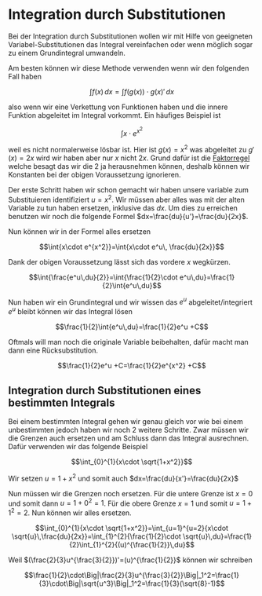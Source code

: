 # Integration durch Substitutionen

Bei der Integration durch Substitutionen wollen wir mit Hilfe von geeigneten Variabel-Substitutionen das Integral vereinfachen oder wenn möglich sogar zu einem Grundintegral umwandeln.

Am besten können wir diese Methode verwenden wenn wir den folgenden Fall haben

$$\int{f(x)\,dx}=\int{f(g(x))\cdot g(x)'\,dx}$$

also wenn wir eine Verkettung von Funktionen haben und die innere Funktion abgeleitet im Integral vorkommt. Ein häufiges Beispiel ist

$$\int{x\cdot e^{x^2}}$$

weil es nicht normalerweise lösbar ist. Hier ist $g(x)=x^2$ was abgeleitet zu $g'(x)=2x$ wird wir haben aber nur $x$ nicht $2x$. Grund dafür ist die [Faktorregel](4-elementare-integrationsregeln#Faktorregel) welche besagt das wir die 2 ja herausnehmen können, deshalb können wir Konstanten bei der obigen Voraussetzung ignorieren.

Der erste Schritt haben wir schon gemacht wir haben unsere variable zum Substituieren identifiziert $u=x^2$. Wir müssen aber alles was mit der alten Variable zu tun haben ersetzen, inklusive das $dx$. Um dies zu erreichen benutzen wir noch die folgende Formel $dx=\frac{du}{u'}=\frac{du}{2x}$.

Nun können wir in der Formel alles ersetzen

$$\int{x\cdot e^{x^2}}=\int{x\cdot e^u\, \frac{du}{2x}}$$

Dank der obigen Voraussetzung lässt sich das vordere $x$ wegkürzen.

$$\int{\frac{e^u\,du}{2}}=\int{\frac{1}{2}\cdot e^u\,du}=\frac{1}{2}\int{e^u\,du}$$

Nun haben wir ein Grundintegral und wir wissen das $e^u$ abgeleitet/integriert $e^u$ bleibt können wir das Integral lösen

$$\frac{1}{2}\int{e^u\,du}=\frac{1}{2}e^u +C$$

Oftmals will man noch die originale Variable beibehalten, dafür macht man dann eine Rücksubstitution.

$$\frac{1}{2}e^u +C=\frac{1}{2}e^{x^2} +C$$

## Integration durch Substitutionen eines bestimmten Integrals

Bei einem bestimmten Integral gehen wir genau gleich vor wie bei einem unbestimmten jedoch haben wir noch 2 weitere Schritte. Zwar müssen wir die Grenzen auch ersetzen und am Schluss dann das Integral ausrechnen. Dafür verwenden wir das folgende Beispiel

$$\int_{0}^{1}{x\cdot \sqrt{1+x^2}}$$

Wir setzen $u=1+x^2$ und somit auch $dx=\frac{du}{x'}=\frac{du}{2x}$

Nun müssen wir die Grenzen noch ersetzen. Für die untere Grenze ist $x=0$ und somit dann $u=1+0^2=1$. Für die obere Grenze $x=1$ und somit $u=1+1^2=2$. Nun können wir alles ersetzen.

$$\int_{0}^{1}{x\cdot \sqrt{1+x^2}}=\int_{u=1}^{u=2}{x\cdot \sqrt{u}\,\frac{du}{2x}}=\int_{1}^{2}{\frac{1}{2}\cdot \sqrt{u}\,du}=\frac{1}{2}\int_{1}^{2}{(u)^{\frac{1}{2}}\,du}$$

Weil $(\frac{2}{3}u^{\frac{3}{2}})'=(u)^{\frac{1}{2}}$ können wir schreiben

$$\frac{1}{2}\cdot\Big|\frac{2}{3}u^{\frac{3}{2}}\Big|_1^2=\frac{1}{3}\cdot\Big|\sqrt{u^3}\Big|_1^2=\frac{1}{3}(\sqrt{8}-1)$$
